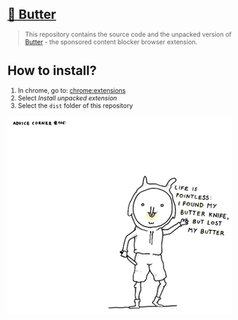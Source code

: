 # [🧈 Butter](https://butter.sonnet.io)

> This repository contains the source code and the unpacked version of [Butter](https://butter.sonnet.io) - the sponsored content blocker browser extension.

# How to install?

1. In chrome, go to: [chrome:extensions](chrome:extensions)
2. Select _Install unpacked extension_
3. Select the `dist` folder of this repository

![a creature with its faced smeared with butter](./docs/logo.webp)

